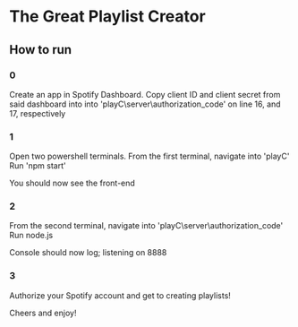 # The Great Playlist Creator
## How to run

### 0
Create an app in Spotify Dashboard. 
Copy client ID and client secret from said dashboard into into 'playC\server\authorization_code' on line 16, and 17, respectively

### 1
Open two powershell terminals. 
From the first terminal, navigate into 'playC'
Run 'npm start'

You should now see the front-end

### 2 
From the second terminal, navigate into 'playC\server\authorization_code'
Run node.js

Console should now log; listening on 8888

### 3 
Authorize your Spotify account and get to creating playlists!

Cheers and enjoy!
